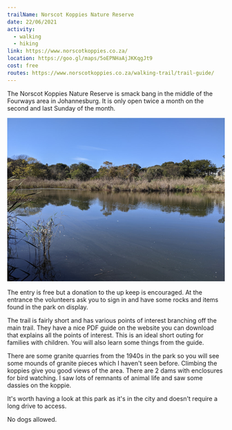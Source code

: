```yaml
---
trailName: Norscot Koppies Nature Reserve 
date: 22/06/2021
activity:
  - walking
  - hiking
link: https://www.norscotkoppies.co.za/
location: https://goo.gl/maps/5oEPNHaAjJKKqgJt9
cost: free
routes: https://www.norscotkoppies.co.za/walking-trail/trail-guide/
---
```


The Norscot Koppies Nature Reserve is smack bang in the middle of the Fourways area in Johannesburg. It is only open twice a month on the second and last Sunday of the month. 

![water in the park](norscot-koppies.jpg)

The entry is free but a donation to the up keep is encouraged. At the entrance the volunteers ask you to sign in and have some rocks and items found in the park on display.

The trail is fairly short and has various points of interest branching off the main trail. They have a nice PDF guide on the website you can download that explains all the points of interest. This is an ideal short outing for families with children. You will also learn some things from the guide.

There are some granite quarries from the 1940s in the park so you will see some mounds of granite pieces which I haven't seen before. Climbing the koppies give you good views of the area. There are 2 dams with enclosures for bird watching. I saw lots of remnants of animal life and saw some dassies on the koppie.

It's worth having a look at this park as it's in the city and doesn't require a long drive to access.

No dogs allowed.